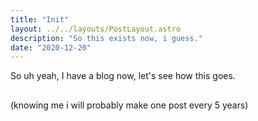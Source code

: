 ```yaml
---
title: "Init"
layout: ../../layouts/PostLayout.astro
description: "So this exists now, i guess."
date: "2020-12-20"
---
```


So uh yeah, I have a blog now, let's see how this goes. 
##
(knowing me i will probably make one post every 5 years)